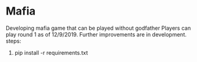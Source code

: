 # Mafia
Developing mafia game that can be played without godfather
Players can play round 1 as of 12/9/2019.
Further improvements are in development.
steps:
1. pip install -r requirements.txt
